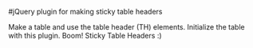 #jQuery plugin for making sticky table headers

Make a table and use the table header (TH) elements. Initialize the table with this plugin. Boom! Sticky Table Headers :)